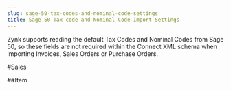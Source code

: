 ```yaml
---
slug: sage-50-tax-codes-and-nominal-code-settings
title: Sage 50 Tax code and Nominal Code Import Settings
---
```


Zynk supports reading the default Tax Codes and Nominal Codes from Sage 50, so these fields are not required within the Connect XML schema when importing Invoices, Sales Orders or Purchase Orders.

#Sales

##Item 
